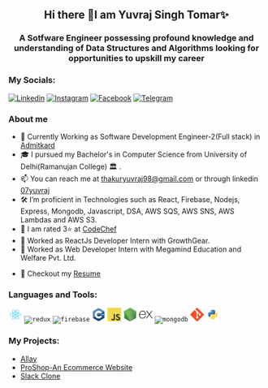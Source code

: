 <h2 align='center'>Hi there 👋I am Yuvraj Singh Tomar✨</h2>
<h3 align='center'>A Sotfware Engineer possessing profound knowledge and understanding of Data Structures and Algorithms looking for opportunities to upskill my career</h3>

### My Socials: 

[![Linkedin](https://img.shields.io/badge/-Yuvraj-0e76a8?style=flat-square&logo=Linkedin&logoColor=white)](https://www.linkedin.com/in/07yuvraj/) [![Instagram](https://img.shields.io/badge/-Yuvraj-e4405f?style=flat-square&logo=Instagram&logoColor=white)](https://www.instagram.com/07yuvraj/) [![Facebook](https://img.shields.io/badge/-Yuvraj-3b5999?style=flat&logo=facebook&logoColor=white)](https://www.facebook.com/profile.php?id=100005298317127) [![Telegram](https://img.shields.io/badge/-Yuvraj-0088cc?style=flat-square&logo=Telegram&logoColor=white)](https://t.me/yuvi_77)

### About me

- 🔭 Currently Working as Software Development Engineer-2(Full stack) in [Admitkard](https://admitkard.com/)
- 🎓 I pursued my Bachelor's in Computer Science from University of Delhi(Ramanujan College) 🏛 .
- 📫 You can reach me at thakuryuvraj98@gmail.com or through linkedin [07yuvraj](https://www.linkedin.com/in/07yuvraj/)
- 🛠 I’m proficient in Technologies such as React, Firebase, Nodejs, Express, Mongodb, Javascript, DSA, AWS SQS, AWS SNS, AWS Lambdas and AWS S3.
- 🚀 I am rated 3⭐ at [CodeChef](https://www.codechef.com/users/yuvi7701)
- 🔭 Worked as ReactJs Developer Intern with GrowthGear.
- 🔭 Worked as Web Developer Intern with Megamind Education and Welfare Pvt. Ltd.
<!-- -  [@MyMegaminds](https://www.mymegaminds.com/).
- 👯 I’m looking to collaborate for any  any project. 
- 😄 Sports? I am a big cricket fan and an average volleyball player. -->
- 📝 Checkout my [Resume](https://drive.google.com/file/d/1dPEDhR8_MdTFAnPi5MJAf9IvGTwiOV0a/view?usp=sharing)

### Languages and Tools:

<code><img height="27" src="https://raw.githubusercontent.com/github/explore/80688e429a7d4ef2fca1e82350fe8e3517d3494d/topics/react/react.png" alt="react"></code>
<code><img height="27" src="https://firebasestorage.googleapis.com/v0/b/clone1-slack.appspot.com/o/redux%20logo.png?alt=media&token=f03ce7b2-0e0c-4a0c-a81b-3bd2ca72bee4" alt="redux"></code>
<code><img height="27" src="https://firebasestorage.googleapis.com/v0/b/clone1-slack.appspot.com/o/firebase_logo.png?alt=media&token=8a9920f7-c61f-4b23-be82-cd5d7e456cdb" alt="firebase"></code>
<code><img height="27" src="https://raw.githubusercontent.com/github/explore/80688e429a7d4ef2fca1e82350fe8e3517d3494d/topics/cpp/cpp.png" alt="cpp"></code>
<code><img height="27" src="https://raw.githubusercontent.com/github/explore/80688e429a7d4ef2fca1e82350fe8e3517d3494d/topics/javascript/javascript.png" alt="javascript"></code>
<code><img height="27" src="https://raw.githubusercontent.com/github/explore/80688e429a7d4ef2fca1e82350fe8e3517d3494d/topics/nodejs/nodejs.png" alt="nodejs"></code>
<code><img height="27" src="https://raw.githubusercontent.com/devicons/devicon/master/icons/express/express-original.svg" alt="expressjs"></code>
<code><img height="27" src="https://encrypted-tbn0.gstatic.com/images?q=tbn%3AANd9GcSTTzPAw-55ssm1Im594xYZ9eRQu2JylrkYLg&usqp=CAU" alt="mongodb"></code>
<code><img height="27" src="https://raw.githubusercontent.com/devicons/devicon/master/icons/git/git-original.svg" alt="git"></code>
<code><img height="27" src="https://raw.githubusercontent.com/github/explore/80688e429a7d4ef2fca1e82350fe8e3517d3494d/topics/python/python.png" alt="python"></code>

### My Projects:

- [Allay](https://allay-convo.web.app/)
- [ProShop-An Ecommerce Website](https://mernproject-proshop.herokuapp.com/)
- [Slack Clone](https://clone1-slack.web.app/)
